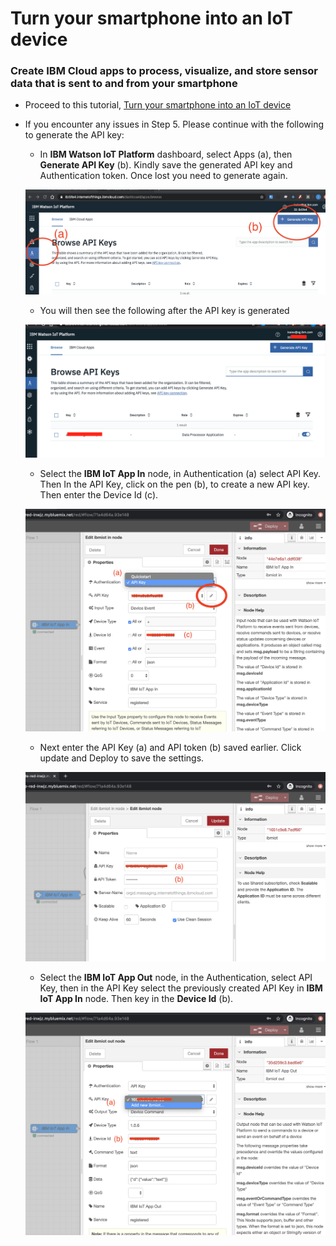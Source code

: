 # Turn your smartphone into an IoT device

### Create IBM Cloud apps to process, visualize, and store sensor data that is sent to and from your smartphone

* Proceed to this tutorial, [Turn your smartphone into an IoT device](https://developer.ibm.com/technologies/iot/tutorials/iot-mobile-phone-iot-device-bluemix-apps-trs/)
* If you encounter any issues in Step 5. Please continue with the following to generate the API key:

    * In **IBM Watson IoT Platform** dashboard, select Apps (a), then **Generate API Key** (b). Kindly save the generated API key and Authentication token.  Once lost you need to generate again.

    ![Generate API key](images/iotf_apps_api.png)

    * You will then see the following after the API key is generated

    ![browse API keys](images/browse_api_key.png)

    * Select the **IBM IoT App In** node, in Authentication (a) select API Key. Then In the API Key, click on the pen (b), to create a new API key.  Then enter the Device Id (c).

    ![iot in node](images/iotf_in.png)

    * Next enter the API Key (a) and API token (b) saved earlier. Click update and Deploy to save the settings.

    ![api key](images/api_key.png)

    * Select the **IBM IoT App Out** node, in the Authentication, select API Key, then in the API Key select the previously created API Key in **IBM IoT App In** node. Then key in the **Device Id** (b).

    ![iot out node](images/iotf_out.png)

    